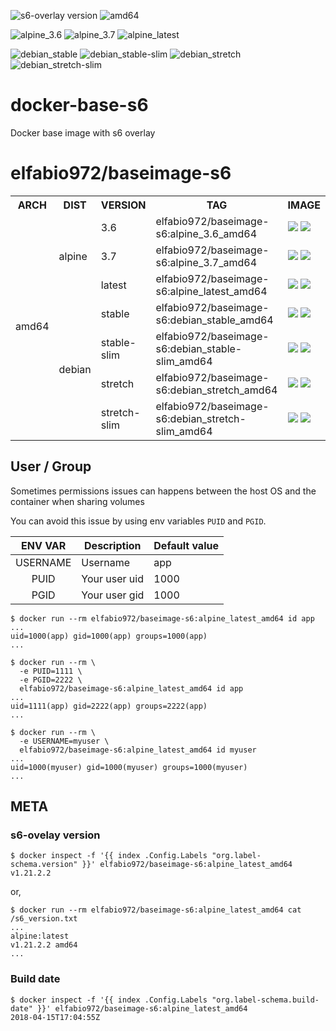 ![s6-overlay version](https://img.shields.io/badge/s6--overlay-v.21.2.2-blue.svg)
![amd64](https://img.shields.io/badge/arch-amd64-green.svg)

![alpine_3.6](https://img.shields.io/badge/alpine-3.6-red.svg)
![alpine_3.7](https://img.shields.io/badge/alpine-3.7-red.svg)
![alpine_latest](https://img.shields.io/badge/alpine-latest-red.svg)

![debian_stable](https://img.shields.io/badge/debian-stable-red.svg)
![debian_stable-slim](https://img.shields.io/badge/debian-stable--slim-red.svg)
![debian_stretch](https://img.shields.io/badge/debian-stretch-red.svg)
![debian_stretch-slim](https://img.shields.io/badge/debian-stretch--slim-red.svg)


# docker-base-s6
Docker base image with s6 overlay


# elfabio972/baseimage-s6

<table>
<tr>
  <th>ARCH</th>
  <th>DIST</th>
  <th>VERSION</th>
  <th>TAG</th>
  <th>IMAGE</th>
</tr>
<tr>
  <td rowspan="7">amd64</td>
  <td rowspan="3">alpine</td>
  <td>3.6</td>
  <td>elfabio972/baseimage-s6:alpine_3.6_amd64</td>
  <td>
    <a href="https://microbadger.com/images/elfabio972/baseimage-s6:alpine_3.6_amd64" title="Get your own image badge on microbadger.com"><img src="https://images.microbadger.com/badges/image/elfabio972/baseimage-s6:alpine_3.6_amd64.svg"></a>
    <a href="https://microbadger.com/images/elfabio972/baseimage-s6:alpine_3.6_amd64" title="Get your own commit badge on microbadger.com"><img src="https://images.microbadger.com/badges/commit/elfabio972/baseimage-s6:alpine_3.6_amd64.svg"></a>
  </td>
</tr>
<tr>
  <td>3.7</td>
  <td>elfabio972/baseimage-s6:alpine_3.7_amd64</td>
  <td>
    <a href="https://microbadger.com/images/elfabio972/baseimage-s6:alpine_3.7_amd64" title="Get your own image badge on microbadger.com"><img src="https://images.microbadger.com/badges/image/elfabio972/baseimage-s6:alpine_3.7_amd64.svg"></a>
    <a href="https://microbadger.com/images/elfabio972/baseimage-s6:alpine_3.7_amd64" title="Get your own commit badge on microbadger.com"><img src="https://images.microbadger.com/badges/commit/elfabio972/baseimage-s6:alpine_3.7_amd64.svg"></a>
  </td>
</tr>
<tr>
  <td>latest</td>
  <td>elfabio972/baseimage-s6:alpine_latest_amd64</td>
  <td>
    <a href="https://microbadger.com/images/elfabio972/baseimage-s6:alpine_latest_amd64" title="Get your own image badge on microbadger.com"><img src="https://images.microbadger.com/badges/image/elfabio972/baseimage-s6:alpine_latest_amd64.svg"></a>
    <a href="https://microbadger.com/images/elfabio972/baseimage-s6:alpine_latest_amd64" title="Get your own commit badge on microbadger.com"><img src="https://images.microbadger.com/badges/commit/elfabio972/baseimage-s6:alpine_latest_amd64.svg"></a>
  </td>
</tr>
<tr>
  <td rowspan="4">debian</td>
  <td>stable</td>
  <td>elfabio972/baseimage-s6:debian_stable_amd64</td>
  <td>
    <a href="https://microbadger.com/images/elfabio972/baseimage-s6:debian_stable_amd64" title="Get your own image badge on microbadger.com"><img src="https://images.microbadger.com/badges/image/elfabio972/baseimage-s6:debian_stable_amd64.svg"></a>
    <a href="https://microbadger.com/images/elfabio972/baseimage-s6:debian_stable_amd64" title="Get your own commit badge on microbadger.com"><img src="https://images.microbadger.com/badges/commit/elfabio972/baseimage-s6:debian_stable_amd64.svg"></a>
  </td>
</tr>
<tr>
  <td>stable-slim</td>
  <td>elfabio972/baseimage-s6:debian_stable-slim_amd64</td>
  <td>
    <a href="https://microbadger.com/images/elfabio972/baseimage-s6:debian_stable-slim_amd64" title="Get your own image badge on microbadger.com"><img src="https://images.microbadger.com/badges/image/elfabio972/baseimage-s6:debian_stable-slim_amd64.svg"></a>
    <a href="https://microbadger.com/images/elfabio972/baseimage-s6:debian_stable-slim_amd64" title="Get your own commit badge on microbadger.com"><img src="https://images.microbadger.com/badges/commit/elfabio972/baseimage-s6:debian_stable-slim_amd64.svg"></a>
  </td>
</tr>
<tr>
  <td>stretch</td>
  <td>elfabio972/baseimage-s6:debian_stretch_amd64</td>
  <td>
    <a href="https://microbadger.com/images/elfabio972/baseimage-s6:debian_stretch_amd64" title="Get your own image badge on microbadger.com"><img src="https://images.microbadger.com/badges/image/elfabio972/baseimage-s6:debian_stretch_amd64.svg"></a>
    <a href="https://microbadger.com/images/elfabio972/baseimage-s6:debian_stretch_amd64" title="Get your own commit badge on microbadger.com"><img src="https://images.microbadger.com/badges/commit/elfabio972/baseimage-s6:debian_stretch_amd64.svg"></a>
  </td>
</tr>
<tr>
  <td>stretch-slim</td>
  <td>elfabio972/baseimage-s6:debian_stretch-slim_amd64</td>
  <td>
    <a href="https://microbadger.com/images/elfabio972/baseimage-s6:debian_stretch-slim_amd64" title="Get your own image badge on microbadger.com"><img src="https://images.microbadger.com/badges/image/elfabio972/baseimage-s6:debian_stretch-slim_amd64.svg"></a>
    <a href="https://microbadger.com/images/elfabio972/baseimage-s6:debian_stretch-slim_amd64" title="Get your own commit badge on microbadger.com"><img src="https://images.microbadger.com/badges/commit/elfabio972/baseimage-s6:debian_stretch-slim_amd64.svg"></a>
  </td>
</tr>
</table>

## User / Group

Sometimes permissions issues can happens between the host OS and the container when sharing volumes

You can avoid this issue by using env variables `PUID` and `PGID`.

| ENV VAR | Description | Default value | 
| :---: | --- | -- |
| USERNAME | Username | app |
| PUID | Your user uid | 1000 |
| PGID | Your user gid | 1000 |

```shell
$ docker run --rm elfabio972/baseimage-s6:alpine_latest_amd64 id app
...
uid=1000(app) gid=1000(app) groups=1000(app)
...
```

```shell
$ docker run --rm \
  -e PUID=1111 \
  -e PGID=2222 \
  elfabio972/baseimage-s6:alpine_latest_amd64 id app
...
uid=1111(app) gid=2222(app) groups=2222(app)
...
```

```shell
$ docker run --rm \
  -e USERNAME=myuser \
  elfabio972/baseimage-s6:alpine_latest_amd64 id myuser
...
uid=1000(myuser) gid=1000(myuser) groups=1000(myuser)
...
```

## META

### s6-ovelay version

```shell
$ docker inspect -f '{{ index .Config.Labels "org.label-schema.version" }}' elfabio972/baseimage-s6:alpine_latest_amd64
v1.21.2.2
```

or,

```shell
$ docker run --rm elfabio972/baseimage-s6:alpine_latest_amd64 cat /s6_version.txt
...
alpine:latest
v1.21.2.2 amd64
...
```

### Build date
```shell
$ docker inspect -f '{{ index .Config.Labels "org.label-schema.build-date" }}' elfabio972/baseimage-s6:alpine_latest_amd64
2018-04-15T17:04:55Z
```






